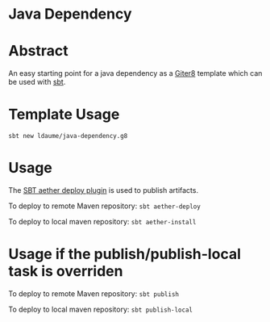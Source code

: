 Java Dependency
==========

# Abstract

An easy starting point for a java dependency as a [Giter8](http://www.foundweekends.org/giter8/) template which can be used with [sbt](http://www.scala-sbt.org/).

# Template Usage
`sbt new ldaume/java-dependency.g8`

# Usage

The [SBT aether deploy plugin](https://github.com/arktekk/sbt-aether-deploy) is used to publish artifacts.

To deploy to remote Maven repository:
`sbt aether-deploy`

To deploy to local maven repository:
`sbt aether-install`

# Usage if the publish/publish-local task is overriden
To deploy to remote Maven repository:
`sbt publish`

To deploy to local maven repository:
`sbt publish-local`
